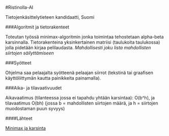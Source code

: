 #Ristinolla-AI

Tietojenkäsittelytieteen kandidaatti, Suomi

###Algoritmit ja tietorakenteet

Toteutan työssä minimax-algoritmin jonka toimintaa tehostetaan alpha-beta karsinnalla.
Tietorakenteina yksinkertainen matriisi (taulukoita taulukossa) jolla pidetään kirjaa pelilaudasta. *Mahdollisesti joku lista mahdollisten siirtojen säilyttämiseen*

###Syötteet

Ohjelma saa pelaajalta syötteenä pelaajan siirrot (tekstinä tai graafisen käyttöliittymän kautta painikkeita painamalla).

###Aika- ja tilavaativuudet

Aikavaatimus (tilanteessa jossa ei tapahdu yhtään karsintaa): O(b^h), ja
tilavaatimus O(bh) (jossa b = mahdollisten siirtojen määrä, ja h = siirtojen muodostaman puun syvyys)

####Lähteet

[Minimax ja karsinta](http://www.cs.umd.edu/~hajiagha/474GT15/Lecture12122013.pdf)